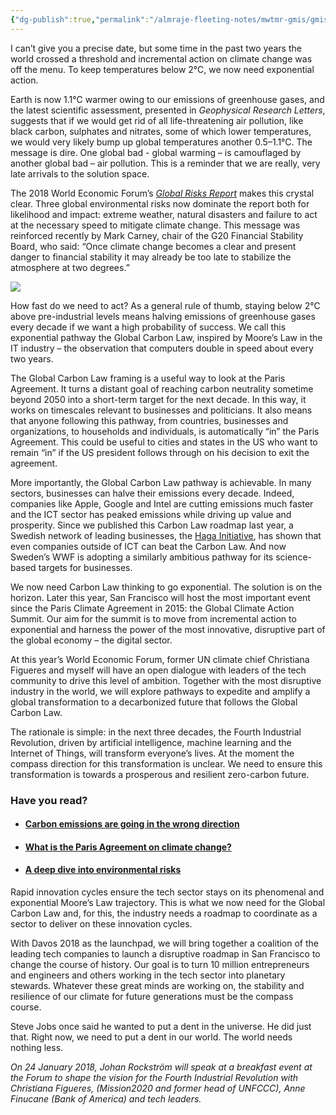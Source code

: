```yaml
---
{"dg-publish":true,"permalink":"/almraje-fleeting-notes/mwtmr-gmis/gmis-fleeting-notes/the-fourth-industrial-revolution-can-lead-us-to-a-zero-carbon-future-if-we-act-now-world-economic-forum/"}
---
```


I can’t give you a precise date, but some time in the past two years the world crossed a threshold and incremental action on climate change was off the menu. To keep temperatures below 2°C, we now need exponential action.

Earth is now 1.1℃ warmer owing to our emissions of greenhouse gases, and the latest scientific assessment, presented in *Geophysical Research Letters*, suggests that if we would get rid of all life-threatening air pollution, like black carbon, sulphates and nitrates, some of which lower temperatures, we would very likely bump up global temperatures another 0.5–1.1°C. The message is dire. One global bad - global warming – is camouflaged by another global bad – air pollution. This is a reminder that we are really, very late arrivals to the solution space.

The 2018 World Economic Forum’s *[Global Risks Report](https://www.weforum.org/reports/the-global-risks-report-2018)* makes this crystal clear. Three global environmental risks now dominate the report both for likelihood and impact: extreme weather, natural disasters and failure to act at the necessary speed to mitigate climate change. This message was reinforced recently by Mark Carney, chair of the G20 Financial Stability Board, who said: “Once climate change becomes a clear and present danger to financial stability it may already be too late to stabilize the atmosphere at two degrees.”

![](https://assets.weforum.org/editor/174EBfZU_8_WzLBNVNtsQbPbUG_4Is5GnJl6ORmW_k4.png)

How fast do we need to act? As a general rule of thumb, staying below 2°C above pre-industrial levels means halving emissions of greenhouse gases every decade if we want a high probability of success. We call this exponential pathway the Global Carbon Law, inspired by Moore’s Law in the IT industry – the observation that computers double in speed about every two years.

The Global Carbon Law framing is a useful way to look at the Paris Agreement. It turns a distant goal of reaching carbon neutrality sometime beyond 2050 into a short-term target for the next decade. In this way, it works on timescales relevant to businesses and politicians. It also means that anyone following this pathway, from countries, businesses and organizations, to households and individuals, is automatically “in” the Paris Agreement. This could be useful to cities and states in the US who want to remain “in” if the US president follows through on his decision to exit the agreement.

More importantly, the Global Carbon Law pathway is achievable. In many sectors, businesses can halve their emissions every decade. Indeed, companies like Apple, Google and Intel are cutting emissions much faster and the ICT sector has peaked emissions while driving up value and prosperity. Since we published this Carbon Law roadmap last year, a Swedish network of leading businesses, the [Haga Initiative](https://www.hagainitiativet.se/en/nyhet/The-Haga-Initiative-sets-new-climate-targets-fossil-free-until-2030), has shown that even companies outside of ICT can beat the Carbon Law. And now Sweden’s WWF is adopting a similarly ambitious pathway for its science-based targets for businesses.

We now need Carbon Law thinking to go exponential. The solution is on the horizon. Later this year, San Francisco will host the most important event since the Paris Climate Agreement in 2015: the Global Climate Action Summit. Our aim for the summit is to move from incremental action to exponential and harness the power of the most innovative, disruptive part of the global economy – the digital sector.

At this year’s World Economic Forum, former UN climate chief Christiana Figueres and myself will have an open dialogue with leaders of the tech community to drive this level of ambition. Together with the most disruptive industry in the world, we will explore pathways to expedite and amplify a global transformation to a decarbonized future that follows the Global Carbon Law.

The rationale is simple: in the next three decades, the Fourth Industrial Revolution, driven by artificial intelligence, machine learning and the Internet of Things, will transform everyone’s lives. At the moment the compass direction for this transformation is unclear. We need to ensure this transformation is towards a prosperous and resilient zero-carbon future.

### Have you read?

-   #### [Carbon emissions are going in the wrong direction](https://www.weforum.org/agenda/2017/11/carbon-emissions-are-going-in-the-wrong-direction)
    
-   #### [What is the Paris Agreement on climate change?](https://www.weforum.org/agenda/2016/09/what-is-the-paris-agreement-on-climate-change)
    
-   #### [A deep dive into environmental risks](https://www.weforum.org/agenda/2017/06/a-deep-dive-into-environmental-risks)
    

Rapid innovation cycles ensure the tech sector stays on its phenomenal and exponential Moore’s Law trajectory. This is what we now need for the Global Carbon Law and, for this, the industry needs a roadmap to coordinate as a sector to deliver on these innovation cycles.

With Davos 2018 as the launchpad, we will bring together a coalition of the leading tech companies to launch a disruptive roadmap in San Francisco to change the course of history. Our goal is to turn 10 million entrepreneurs and engineers and others working in the tech sector into planetary stewards. Whatever these great minds are working on, the stability and resilience of our climate for future generations must be the compass course.

Steve Jobs once said he wanted to put a dent in the universe. He did just that. Right now, we need to put a dent in our world. The world needs nothing less.

*On 24 January 2018, Johan Rockström will speak at a breakfast event at the Forum to shape the vision for the Fourth Industrial Revolution with Christiana Figueres, (Mission2020 and former head of UNFCCC), Anne Finucane (Bank of America) and tech leaders.*